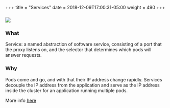 +++
title = "Services"
date = 2018-12-09T17:00:31-05:00
weight = 490
+++

### ![](/images/kubernetes/service.png) 

### What

Service: a named abstraction of software service, consisting of a port that the proxy listens on,
and the selector that determines which pods will answer requests.

### Why

Pods come and go, and with that their IP address change rapidly. Services decouple the IP address from the application 
and serve as the IP address inside the cluster for an application running multiple pods. 

More info [here](https://kubernetes.io/docs/concepts/services-networking/service/)
